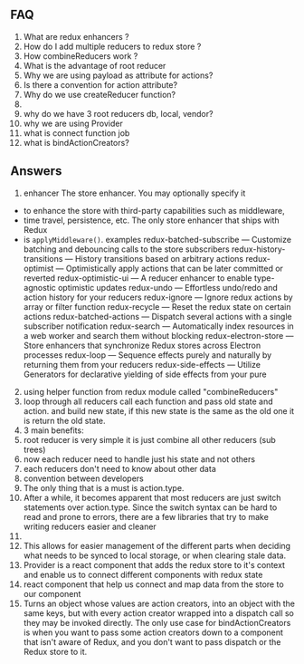 ## FAQ

1. What are redux enhancers ?
2. How do I add multiple reducers to redux store ?
3. How combineReducers work ?
4. What is the advantage of root reducer
5. Why we are using payload as attribute for actions?
6. Is there a convention for action attribute?
7. Why do we use createReducer function?
8.
9. why do we have 3 root reducers db, local, vendor?
10. why we are using Provider
11. what is connect function job
12. what is bindActionCreators?


## Answers
1.  enhancer The store enhancer. You may optionally specify it
 * to enhance the store with third-party capabilities such as middleware,
 * time travel, persistence, etc. The only store enhancer that ships with Redux
 * is `applyMiddleware()`.
 examples
 redux-batched-subscribe — Customize batching and debouncing calls to the store subscribers
redux-history-transitions — History transitions based on arbitrary actions
redux-optimist — Optimistically apply actions that can be later committed or reverted
redux-optimistic-ui — A reducer enhancer to enable type-agnostic optimistic updates
redux-undo — Effortless undo/redo and action history for your reducers
redux-ignore — Ignore redux actions by array or filter function
redux-recycle — Reset the redux state on certain actions
redux-batched-actions — Dispatch several actions with a single subscriber notification
redux-search — Automatically index resources in a web worker and search them without blocking
redux-electron-store — Store enhancers that synchronize Redux stores across Electron processes
redux-loop — Sequence effects purely and naturally by returning them from your reducers
redux-side-effects — Utilize Generators for declarative yielding of side effects from your pure

2. using helper function from redux module called "combineReducers"
3. loop through all reducers call each function and pass old state and action. and build new state,
 if this new state is the same as the old one it is return the old state.
4. 3 main benefits:
  1. root reducer is very simple it is just combine all other reducers (sub trees)
  2. now each reducer need to handle just his state and not others
  3. each reducers don't need to know about other data
5. convention between developers
6. The only thing that is a must is action.type.
7. After a while, it becomes apparent that most reducers are just switch statements over action.type. Since the switch syntax can be hard to read and prone to errors, there are a few libraries that try to make writing reducers easier and cleaner
8.
9. This allows for easier management of the different parts when deciding what needs to be synced to local storage, or when clearing stale data.
10. Provider is a react component that adds the redux store to it's context and enable us to connect different components with redux state
11. react component that help us connect and map data from the store to our component
12. Turns an object whose values are action creators, into an object with the same keys, but with every action creator wrapped into a dispatch call so they may be invoked directly.
The only use case for bindActionCreators is when you want to pass some action creators down to a component that isn't aware of Redux, and you don't want to pass dispatch or the Redux store to it.